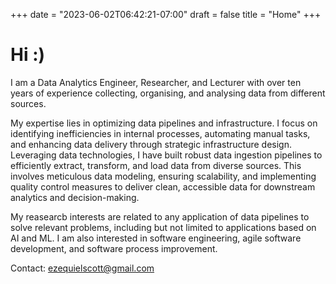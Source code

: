 +++
date = "2023-06-02T06:42:21-07:00"
draft = false
title = "Home"
+++

# Hi :)

I am a Data Analytics Engineer, Researcher, and Lecturer with over ten years of experience collecting, organising, and analysing data from different sources. 

My expertise lies in optimizing data pipelines and infrastructure. I focus on identifying inefficiencies in internal processes, automating manual tasks, and enhancing data delivery through strategic infrastructure design. Leveraging data technologies, I have built robust data ingestion pipelines to efficiently extract, transform, and load data from diverse sources. This involves meticulous data modeling, ensuring scalability, and implementing quality control measures to deliver clean, accessible data for downstream analytics and decision-making.

My reasearcb interests are related to any application of data pipelines to solve relevant problems, including but not limited to applications based on AI and ML. I am also interested in software engineering, agile software development, and software process improvement.

Contact: <ezequielscott@gmail.com>

